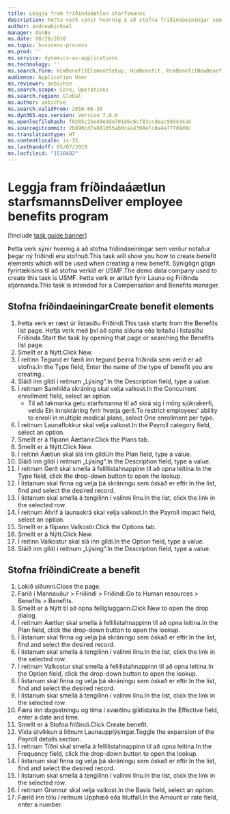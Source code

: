 ```yaml
---
title: Leggja fram fríðindaáætlun starfsmanns
description: Þetta verk sýnir hvernig á að stofna fríðindaeiningar sem verður notaður þegar ný fríðindi eru stofnuð.
author: andreabichsel
manager: AnnBe
ms.date: 08/29/2018
ms.topic: business-process
ms.prod: ''
ms.service: dynamics-ax-applications
ms.technology: ''
ms.search.form: HcmBenefitElementSetup, HcmBenefit, HcmBenefitNewBenefit, HcmBenefitPlanLookup
audience: Application User
ms.reviewer: anbichse
ms.search.scope: Core, Operations
ms.search.region: Global
ms.author: anbichse
ms.search.validFrom: 2016-06-30
ms.dyn365.ops.version: Version 7.0.0
ms.openlocfilehash: f0285c2be49edde701d6c6cf83ccdeac994434ab
ms.sourcegitcommit: 2b890cd7a801055ab0ca24398efc8e4e777d4d8c
ms.translationtype: HT
ms.contentlocale: is-IS
ms.lasthandoff: 05/07/2019
ms.locfileid: "1510482"
---
```

# <a name="deliver-employee-benefits-program"></a><span data-ttu-id="4bd2b-103">Leggja fram fríðindaáætlun starfsmanns</span><span class="sxs-lookup"><span data-stu-id="4bd2b-103">Deliver employee benefits program</span></span>

[!include [task guide banner](../../includes/task-guide-banner.md)]

<span data-ttu-id="4bd2b-104">Þetta verk sýnir hvernig á að stofna fríðindaeiningar sem verður notaður þegar ný fríðindi eru stofnuð.</span><span class="sxs-lookup"><span data-stu-id="4bd2b-104">This task will show you how to create benefit elements which will be used when creating a new benefit.</span></span> <span data-ttu-id="4bd2b-105">Sýnigögn gögn fyrirtækisins til að stofna verkið er USMF.</span><span class="sxs-lookup"><span data-stu-id="4bd2b-105">The demo data company used to create this task is USMF.</span></span> <span data-ttu-id="4bd2b-106">Þetta verk er ætluð fyrir Launa og Fríðinda stjórnanda.</span><span class="sxs-lookup"><span data-stu-id="4bd2b-106">This task is intended for a Compensation and Benefits manager.</span></span>


## <a name="create-benefit-elements"></a><span data-ttu-id="4bd2b-107">Stofna fríðindaeiningar</span><span class="sxs-lookup"><span data-stu-id="4bd2b-107">Create benefit elements</span></span>
1. <span data-ttu-id="4bd2b-108">Þetta verk er ræst úr listasíðu Fríðindi.</span><span class="sxs-lookup"><span data-stu-id="4bd2b-108">This task starts from the Benefits list page.</span></span> <span data-ttu-id="4bd2b-109">Hefja verk með því að opna síðuna eða leitaðu í listasíðu Fríðinda.</span><span class="sxs-lookup"><span data-stu-id="4bd2b-109">Start the task by opening that page or searching the Benefits list page.</span></span>
2. <span data-ttu-id="4bd2b-110">Smellt er á Nýtt.</span><span class="sxs-lookup"><span data-stu-id="4bd2b-110">Click New.</span></span>
3. <span data-ttu-id="4bd2b-111">Í reitinn Tegund er færð inn tegund þeirra fríðinda sem verið er að stofna.</span><span class="sxs-lookup"><span data-stu-id="4bd2b-111">In the Type field, Enter the name of the type of benefit you are creating..</span></span>
4. <span data-ttu-id="4bd2b-112">Sláið inn gildi í reitnum „Lýsing“.</span><span class="sxs-lookup"><span data-stu-id="4bd2b-112">In the Description field, type a value.</span></span>
5. <span data-ttu-id="4bd2b-113">Í reitnum Samhliða skráning skal velja valkost.</span><span class="sxs-lookup"><span data-stu-id="4bd2b-113">In the Concurrent enrollment field, select an option.</span></span>
    * <span data-ttu-id="4bd2b-114">Til að takmarka getu starfsmanna til að skrá sig í mörg sjúkrakerfi, veldu Ein innskráning fyrir hverja gerð.</span><span class="sxs-lookup"><span data-stu-id="4bd2b-114">To restrict employees' ability to enroll in multiple medical plans, select One enrollment per type.</span></span>  
6. <span data-ttu-id="4bd2b-115">Í reitnum Launaflokkur skal velja valkost.</span><span class="sxs-lookup"><span data-stu-id="4bd2b-115">In the Payroll category field, select an option.</span></span>
7. <span data-ttu-id="4bd2b-116">Smellt er á flipann Áætlanir.</span><span class="sxs-lookup"><span data-stu-id="4bd2b-116">Click the Plans tab.</span></span>
8. <span data-ttu-id="4bd2b-117">Smellt er á Nýtt.</span><span class="sxs-lookup"><span data-stu-id="4bd2b-117">Click New.</span></span>
9. <span data-ttu-id="4bd2b-118">Í reitinn Áætlun skal slá inn gildi.</span><span class="sxs-lookup"><span data-stu-id="4bd2b-118">In the Plan field, type a value.</span></span>
10. <span data-ttu-id="4bd2b-119">Sláið inn gildi í reitnum „Lýsing“.</span><span class="sxs-lookup"><span data-stu-id="4bd2b-119">In the Description field, type a value.</span></span>
11. <span data-ttu-id="4bd2b-120">Í reitnum Gerð skal smella á fellilistahnappinn til að opna leitina.</span><span class="sxs-lookup"><span data-stu-id="4bd2b-120">In the Type field, click the drop-down button to open the lookup.</span></span>
12. <span data-ttu-id="4bd2b-121">Í listanum skal finna og velja þá skráningu sem óskað er eftir.</span><span class="sxs-lookup"><span data-stu-id="4bd2b-121">In the list, find and select the desired record.</span></span>
13. <span data-ttu-id="4bd2b-122">Í listanum skal smella á tengilinn í valinni línu.</span><span class="sxs-lookup"><span data-stu-id="4bd2b-122">In the list, click the link in the selected row.</span></span>
14. <span data-ttu-id="4bd2b-123">Í reitnum Áhrif á launaskrá skal velja valkost.</span><span class="sxs-lookup"><span data-stu-id="4bd2b-123">In the Payroll impact field, select an option.</span></span>
15. <span data-ttu-id="4bd2b-124">Smellt er á flipann Valkostir.</span><span class="sxs-lookup"><span data-stu-id="4bd2b-124">Click the Options tab.</span></span>
16. <span data-ttu-id="4bd2b-125">Smellt er á Nýtt.</span><span class="sxs-lookup"><span data-stu-id="4bd2b-125">Click New.</span></span>
17. <span data-ttu-id="4bd2b-126">Í reitinn Valkostur skal slá inn gildi.</span><span class="sxs-lookup"><span data-stu-id="4bd2b-126">In the Option field, type a value.</span></span>
18. <span data-ttu-id="4bd2b-127">Sláið inn gildi í reitnum „Lýsing“.</span><span class="sxs-lookup"><span data-stu-id="4bd2b-127">In the Description field, type a value.</span></span>

## <a name="create-a-benefit"></a><span data-ttu-id="4bd2b-128">Stofna fríðindi</span><span class="sxs-lookup"><span data-stu-id="4bd2b-128">Create a benefit</span></span>
1. <span data-ttu-id="4bd2b-129">Lokið síðunni.</span><span class="sxs-lookup"><span data-stu-id="4bd2b-129">Close the page.</span></span>
2. <span data-ttu-id="4bd2b-130">Farið í Mannauður > Fríðindi > Fríðindi.</span><span class="sxs-lookup"><span data-stu-id="4bd2b-130">Go to Human resources > Benefits > Benefits.</span></span>
3. <span data-ttu-id="4bd2b-131">Smellt er á Nýtt til að opna felligluggann.</span><span class="sxs-lookup"><span data-stu-id="4bd2b-131">Click New to open the drop dialog.</span></span>
4. <span data-ttu-id="4bd2b-132">Í reitnum Áætlun skal smella á fellilistahnappinn til að opna leitina.</span><span class="sxs-lookup"><span data-stu-id="4bd2b-132">In the Plan field, click the drop-down button to open the lookup.</span></span>
5. <span data-ttu-id="4bd2b-133">Í listanum skal finna og velja þá skráningu sem óskað er eftir.</span><span class="sxs-lookup"><span data-stu-id="4bd2b-133">In the list, find and select the desired record.</span></span>
6. <span data-ttu-id="4bd2b-134">Í listanum skal smella á tengilinn í valinni línu.</span><span class="sxs-lookup"><span data-stu-id="4bd2b-134">In the list, click the link in the selected row.</span></span>
7. <span data-ttu-id="4bd2b-135">Í reitnum Valkostur skal smella á fellilistahnappinn til að opna leitina.</span><span class="sxs-lookup"><span data-stu-id="4bd2b-135">In the Option field, click the drop-down button to open the lookup.</span></span>
8. <span data-ttu-id="4bd2b-136">Í listanum skal finna og velja þá skráningu sem óskað er eftir.</span><span class="sxs-lookup"><span data-stu-id="4bd2b-136">In the list, find and select the desired record.</span></span>
9. <span data-ttu-id="4bd2b-137">Í listanum skal smella á tengilinn í valinni línu.</span><span class="sxs-lookup"><span data-stu-id="4bd2b-137">In the list, click the link in the selected row.</span></span>
10. <span data-ttu-id="4bd2b-138">Færa inn dagsetningu og tíma í svæðinu gildistaka.</span><span class="sxs-lookup"><span data-stu-id="4bd2b-138">In the Effective field, enter a date and time.</span></span>
11. <span data-ttu-id="4bd2b-139">Smellt er á Stofna fríðindi.</span><span class="sxs-lookup"><span data-stu-id="4bd2b-139">Click Create benefit.</span></span>
12. <span data-ttu-id="4bd2b-140">Víxla útvíkkun á liðnum Launaupplýsingar.</span><span class="sxs-lookup"><span data-stu-id="4bd2b-140">Toggle the expansion of the Payroll details section.</span></span>
13. <span data-ttu-id="4bd2b-141">Í reitnum Tíðni skal smella á fellilistahnappinn til að opna leitina.</span><span class="sxs-lookup"><span data-stu-id="4bd2b-141">In the Frequency field, click the drop-down button to open the lookup.</span></span>
14. <span data-ttu-id="4bd2b-142">Í listanum skal finna og velja þá skráningu sem óskað er eftir.</span><span class="sxs-lookup"><span data-stu-id="4bd2b-142">In the list, find and select the desired record.</span></span>
15. <span data-ttu-id="4bd2b-143">Í listanum skal smella á tengilinn í valinni línu.</span><span class="sxs-lookup"><span data-stu-id="4bd2b-143">In the list, click the link in the selected row.</span></span>
16. <span data-ttu-id="4bd2b-144">Í reitnum Grunnur skal velja valkost.</span><span class="sxs-lookup"><span data-stu-id="4bd2b-144">In the Basis field, select an option.</span></span>
17. <span data-ttu-id="4bd2b-145">Færið inn tölu í reitnum Upphæð eða hlutfall.</span><span class="sxs-lookup"><span data-stu-id="4bd2b-145">In the Amount or rate field, enter a number.</span></span>

